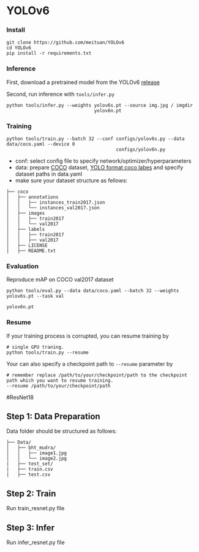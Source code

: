 # YOLOv6

### Install

```shell
git clone https://github.com/meituan/YOLOv6
cd YOLOv6
pip install -r requirements.txt
```

### Inference

First, download a pretrained model from the YOLOv6 [release](https://github.com/meituan/YOLOv6/releases/tag/0.1.0)

Second, run inference with `tools/infer.py`

```shell
python tools/infer.py --weights yolov6s.pt --source img.jpg / imgdir
                                yolov6n.pt
```

### Training


```shell
python tools/train.py --batch 32 --conf configs/yolov6s.py --data data/coco.yaml --device 0
                                        configs/yolov6n.py
```


- conf: select config file to specify network/optimizer/hyperparameters
- data: prepare [COCO](http://cocodataset.org) dataset, [YOLO format coco labes](https://github.com/meituan/YOLOv6/releases/download/0.1.0/coco2017labels.zip) and specify dataset paths in data.yaml
- make sure your dataset structure as fellows:
```
├── coco
│   ├── annotations
│   │   ├── instances_train2017.json
│   │   └── instances_val2017.json
│   ├── images
│   │   ├── train2017
│   │   └── val2017
│   ├── labels
│   │   ├── train2017
│   │   ├── val2017
│   ├── LICENSE
│   ├── README.txt
```


### Evaluation

Reproduce mAP on COCO val2017 dataset

```shell
python tools/eval.py --data data/coco.yaml --batch 32 --weights yolov6s.pt --task val
                                                                yolov6n.pt
```

### Resume
If your training process is corrupted, you can resume training by
```
# single GPU traning.
python tools/train.py --resume
```
Your can also specify a checkpoint path to `--resume` parameter by
```
# remember replace /path/to/your/checkpoint/path to the checkpoint path which you want to resume training.
--resume /path/to/your/checkpoint/path

```
#ResNet18
## Step 1: Data Preparation
Data folder should be structured as follows:
```
├── Data/
│   ├── bht_mudra/
│   │   ├── image1.jpg
│   │   └── image2.jpg
|   ├── test_set/
|   ├── train.csv
|   ├── test.csv
```
## Step 2: Train
Run train_resnet.py file
## Step 3: Infer
Run infer_resnet.py file